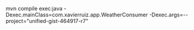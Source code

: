 mvn compile exec:java -Dexec.mainClass=com.xavierruiz.app.WeatherConsumer -Dexec.args=--project="unified-gist-464917-r7"